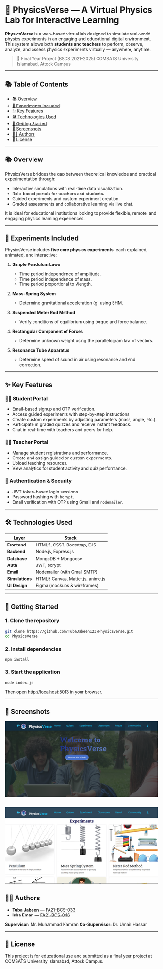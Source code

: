 # 🌌 PhysicsVerse — A Virtual Physics Lab for Interactive Learning

**PhysicsVerse** is a web-based virtual lab designed to simulate real-world physics experiments in an engaging and educational digital environment. This system allows both **students and teachers** to perform, observe, analyze, and assess physics experiments virtually — anywhere, anytime.

> 🚀 Final Year Project (BSCS 2021–2025)
> COMSATS University Islamabad, Attock Campus

---

## 📚 Table of Contents

* [📚 Overview](#overview)
* [🔬 Experiments Included](#experiments-included)
* [✨ Key Features](#key-features)
* [🛠️ Technologies Used](#technologies-used)
* [🚀 Getting Started](#getting-started)
* [📸 Screenshots](#screenshots)
* [👨‍💻 Authors](#authors)
* [📜 License](#license)

---

## 📚 Overview

PhysicsVerse bridges the gap between theoretical knowledge and practical experimentation through:

* Interactive simulations with real-time data visualization.
* Role-based portals for teachers and students.
* Guided experiments and custom experiment creation.
* Graded assessments and collaborative learning via live chat.

It is ideal for educational institutions looking to provide flexible, remote, and engaging physics learning experiences.

---

## 🔬 Experiments Included

PhysicsVerse includes **five core physics experiments**, each explained, animated, and interactive:

1. **Simple Pendulum Laws**

   * Time period independence of amplitude.
   * Time period independence of mass.
   * Time period proportional to √length.

2. **Mass-Spring System**

   * Determine gravitational acceleration (g) using SHM.

3. **Suspended Meter Rod Method**

   * Verify conditions of equilibrium using torque and force balance.

4. **Rectangular Component of Forces**

   * Determine unknown weight using the parallelogram law of vectors.

5. **Resonance Tube Apparatus**

   * Determine speed of sound in air using resonance and end correction.

---

## ✨ Key Features

### 👨‍🎓 Student Portal

* Email-based signup and OTP verification.
* Access guided experiments with step-by-step instructions.
* Create custom experiments by adjusting parameters (mass, angle, etc.).
* Participate in graded quizzes and receive instant feedback.
* Chat in real-time with teachers and peers for help.

### 👩‍🏫 Teacher Portal

* Manage student registrations and performance.
* Create and assign guided or custom experiments.
* Upload teaching resources.
* View analytics for student activity and quiz performance.

### 🔐 Authentication & Security

* JWT token-based login sessions.
* Password hashing with `bcrypt`.
* Email verification with OTP using Gmail and `nodemailer`.

---

## 🛠️ Technologies Used

| Layer           | Stack                             |
| --------------- | --------------------------------- |
| **Frontend**    | HTML5, CSS3, Bootstrap, EJS       |
| **Backend**     | Node.js, Express.js               |
| **Database**    | MongoDB + Mongoose                |
| **Auth**        | JWT, bcrypt                       |
| **Email**       | Nodemailer (with Gmail SMTP)      |
| **Simulations** | HTML5 Canvas, Matter.js, anime.js |
| **UI Design**   | Figma (mockups & wireframes)      |

---

## 🚀 Getting Started

### 1. Clone the repository

```bash
git clone https://github.com/TubaJabeen123/PhysicsVerse.git
cd PhysicsVerse
```

### 2. Install dependencies

```bash
npm install
```

### 3. Start the application

```bash
node index.js
```

Then open [http://localhost:5013](http://localhost:5013) in your browser.

---

## 📸 Screenshots

![alt text](image.png)

![alt text](image-1.png)
---

## 👨‍💻 Authors

* **Tuba Jabeen** — [FA21-BCS-033](mailto:fa21-bcs-033@cuiatk.edu.pk)
* **Isha Eman** — [FA21-BCS-046](mailto:fa21-bcs-046@cuiatk.edu.pk)

**Supervisor:** Mr. Muhammad Kamran
**Co-Supervisor:** Dr. Umair Hassan

---

## 📜 License

This project is for educational use and submitted as a final year project at COMSATS University Islamabad, Attock Campus.
